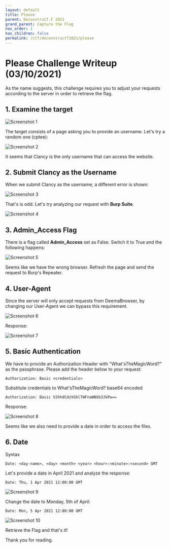 ```yaml
---
layout: default
title: Please
parent: DeconstruCT.F 2021
grand_parent: Capture the Flag
nav_order: 1
has_children: false
permalink: /ctf/deconstructf2021/please
---
```


# Please Challenge Writeup (03/10/2021)
As the name suggests, this challenge requires you to adjust your requests according to the server in order to retrieve the flag. 

## 1. Examine the target
![Screenshot 1](/assets/images/deconstructf/please1.png)

The target consists of a page asking you to provide an username.
Let's try a random one (cptee):

![Screenshot 2](/assets/images/deconstructf/please2.png)

It seems that Clancy is the only username that can access the website.

## 2. Submit Clancy as the Username
When we submit Clancy as the username, a different error is shown:

![Screenshot 3](/assets/images/deconstructf/please3.png)


That's is odd. Let's try analyzing our request with <b>Burp Suite</b>.

![Screenshot 4](/assets/images/deconstructf/please4.png)

## 3. Admin_Access Flag

There is a flag called <b>Admin_Access</b> set as False.
Switch it to True and the following happens:

![Screenshot 5](/assets/images/deconstructf/please5.png)

Seems like we have the wrong browser.
Refresh the page and send the request to Burp's Repeater.

## 4. User-Agent
Since the server will only accept requests from DeemaBrowser, by changing our User-Agent we can bypass this requirement.

![Screenshot 6](/assets/images/deconstructf/please6.png)

Response: 

![Screenshot 7](/assets/images/deconstructf/please7.png)

## 5. Basic Authentication
We have to provide an Authorization Header with "What'sTheMagicWord?" as the passphrase. Please add the header below to your request:

```
Authorization: Basic <credentials>
```

Substitute credentials to What'sTheMagicWord? base64 encoded

```
Authorization: Basic V2hhdCdzVGhlTWFnaWNXb3JkPw==
```

Response:

![Screenshot 8](/assets/images/deconstructf/please8.png)

Seems like we also need to provide a date in order to access the files.

## 6. Date
Syntax
```
Date: <day-name>, <day> <month> <year> <hour>:<minute>:<second> GMT
```

Let's provide a date in April 2021 and analyze the response:
```
Date: Thu, 1 Apr 2021 12:00:00 GMT
```

![Screenshot 9](/assets/images/deconstructf/please9.png)

Change the date to Monday, 5th of April:
```
Date: Mon, 5 Apr 2021 12:00:00 GMT
```

![Screenshot 10](/assets/images/deconstructf/please10.png)

Retrieve the Flag and that's it!

Thank you for reading.













